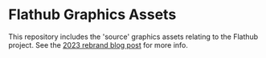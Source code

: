 # Flathub Graphics Assets

This repository includes the 'source' graphics assets relating to the Flathub project. See the [2023 rebrand blog post](https://blog.jimmac.eu/2023/flathub-brand-refresh/) for more info.
